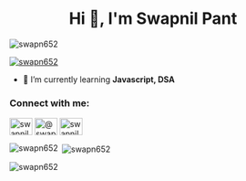 <h1 align="center">Hi 👋, I'm Swapnil Pant</h1>
<p align="left"> <img src="https://komarev.com/ghpvc/?username=swapn652&label=Profile%20views&color=0e75b6&style=flat" alt="swapn652" /> </p>

<p align="left"> <a href="https://github.com/ryo-ma/github-profile-trophy"><img src="https://github-profile-trophy.vercel.app/?username=swapn652" alt="swapn652" /></a> </p>

- 🌱 I’m currently learning **Javascript, DSA**

<h3 align="left">Connect with me:</h3>
<p align="left">
<a href="https://www.leetcode.com/swapnilpant0652" target="blank"><img align="center" src="https://raw.githubusercontent.com/rahuldkjain/github-profile-readme-generator/master/src/images/icons/Social/leet-code.svg" alt="swapnilpant0652" height="30" width="40" /></a>
<a href="https://www.hackerearth.com/@swapnilpant0652" target="blank"><img align="center" src="https://raw.githubusercontent.com/rahuldkjain/github-profile-readme-generator/master/src/images/icons/Social/hackerearth.svg" alt="@swapnilpant0652" height="30" width="40" /></a>
<a href="https://auth.geeksforgeeks.org/user/swapnilpant0652/profile" target="blank"><img align="center" src="https://raw.githubusercontent.com/rahuldkjain/github-profile-readme-generator/master/src/images/icons/Social/geeks-for-geeks.svg" alt="swapnilpant0652/profile" height="30" width="40" /></a>
</p>

<p><img align="left" src="https://github-readme-stats.vercel.app/api/top-langs?username=swapn652&show_icons=true&locale=en&layout=compact" alt="swapn652" /></p>

<p>&nbsp;<img align="center" src="https://github-readme-stats.vercel.app/api?username=swapn652&show_icons=true&locale=en" alt="swapn652" /></p>

<p><img align="center" src="https://github-readme-streak-stats.herokuapp.com/?user=swapn652&" alt="swapn652" /></p>
<!---
# Github Stats
<img src="https://github-readme-stats.vercel.app/api?username=swapn652&&show_icons=true&title_color=ffffff&icon_color=bb2acf&text_color=daf7dc&bg_color=151515"/>
--->
<!---
swapn652/swapn652 is a ✨ special ✨ repository because its `README.md` (this file) appears on your GitHub profile.
You can click the Preview link to take a look at your changes.
--->
